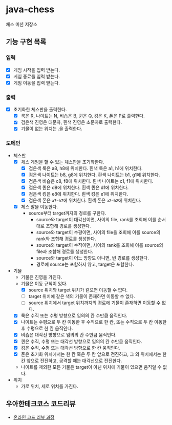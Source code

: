 # java-chess

체스 미션 저장소

## 기능 구현 목록

### 입력

- [x] 게임 시작을 입력 받는다.
- [x] 게임 종료를 입력 받는다.
- [x] 게임 이동을 입력 받는다.

### 출력

- [x] 초기화한 체스판을 출력한다.
    - [x] 룩은 R, 나이트는 N, 비숍은 B, 퀸은 Q, 킹은 K, 폰은 P로 출력한다.
    - [x] 검은색 진영은 대문자, 흰색 진영은 소문자로 출력한다.
    - [x] 기물이 없는 위치는 .을 출력한다.

### 도메인

- 체스판
    - [x] 체스 게임을 할 수 있는 체스판을 초기화한다.
        - [x] 검은색 룩은 a8, h8에 위치한다. 흰색 룩은 a1, h1에 위치한다.
        - [x] 검은색 나이트는 b8, g8에 위치한다. 흰색 나이트는 b1, g1에 위치한다.
        - [x] 검은색 비숍은 c8, f8에 위치한다. 흰색 나이트는 c1, f1에 위치한다.
        - [x] 검은색 퀸은 d8에 위치한다. 흰색 퀸은 d1에 위치한다.
        - [x] 검은색 킹은 e8에 위치한다. 흰색 킹은 e1에 위치한다.
        - [x] 검은색 폰은 `a7~h7`에 위치한다. 흰색 폰은 `a2~h2`에 위치한다.
    - [x] 체스 말을 이동한다.
        - source부터 target까지의 경로를 구한다.
            - source와 target이 대각선이면, 사이의 file, rank를 조회해 이를 순서대로 조합해 경로를 생성한다.
            - source와 target이 수평이면, 사이의 file을 조회해 이를 source의 rank와 조합해 경로를 생성한다.
            - source와 target이 수직이면, 사이의 rank를 조회해 이를 source의 file과 조합해 경로를 생성한다.
            - source와 target이 어느 방향도 아니면, 빈 경로를 생성한다.
            - 경로에 source는 포함하지 않고, target은 포함한다.
- 기물
    - 기물은 진영을 가진다.
    - 기물은 이동 규칙이 있다. 
      - [x] source 위치와 target 위치가 같으면 이동할 수 없다.
      - [ ] target 위치에 같은 색의 기물이 존재하면 이동할 수 없다.
      - [ ] source 위치에서 target 위치까지의 경로에 기물이 존재하면 이동할 수 없다. 
    - [x] 룩은 수직 또는 수평 방향으로 임의의 칸 수만큼 움직인다.
    - [x] 나이트는 수평으로 두 칸 이동한 후 수직으로 한 칸, 또는 수직으로 두 칸 이동한 후 수평으로 한 칸 움직인다.
    - [x] 비숍은 대각선 방향으로 임의의 칸 수만큼 움직인다.
    - [x] 퀸은 수직, 수평 또는 대각선 방향으로 임의의 칸 수만큼 움직인다.
    - [x] 킹은 수직, 수평 또는 대각선 방향으로 한 칸 움직인다.
    - [x] 폰은 초기화 위치에서는 한 칸 혹은 두 칸 앞으로 전진하고, 그 외 위치에서는 한 칸 앞으로 전진하고, 공격할 때는 대각선으로 전진한다.
    - 나이트를 제외한 모든 기물은 target이 아닌 위치에 기물이 있으면 움직일 수 없다.
- 위치
    - 가로 위치, 세로 위치를 가진다.

## 우아한테크코스 코드리뷰

- [온라인 코드 리뷰 과정](https://github.com/woowacourse/woowacourse-docs/blob/master/maincourse/README.md)
